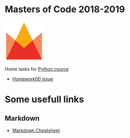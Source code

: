 # Masters of Code 2018-2019

![alt text](malogo.png "Logo")


Home tasks for [Python cource](https://github.com/20awesome/VladBolibruk_MA2018Python)


* [Homework00 issue](https://github.com/20awesome/VladBolibruk_MA2018Python/issues/1)


# Some usefull links

## Markdown
* [Markdown Cheatsheet](https://github.com/adam-p/markdown-here/wiki/Markdown-Cheatsheet#links)
